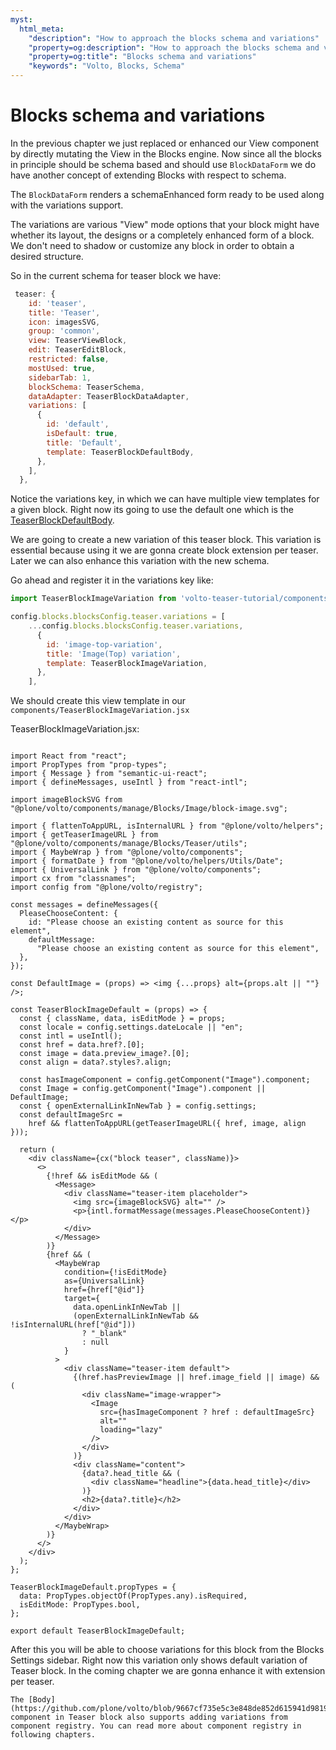 ```yaml
---
myst:
  html_meta:
    "description": "How to approach the blocks schema and variations"
    "property=og:description": "How to approach the blocks schema and variations"
    "property=og:title": "Blocks schema and variations"
    "keywords": "Volto, Blocks, Schema"
---
```


# Blocks schema and variations

In the previous chapter we just replaced or enhanced our View component by directly mutating the View in the Blocks engine. Now since all the blocks in principle should be schema based and should use `BlockDataForm` we do have another concept of extending Blocks with respect to schema.

The `BlockDataForm` renders a schemaEnhanced form ready to be used along with the variations support.

The variations are various "View" mode options that your block might have whether its layout, the designs or a completely enhanced form of a block. We don't need to shadow or customize any block in order to obtain a desired structure.

So in the current schema for teaser block we have:

```js
 teaser: {
    id: 'teaser',
    title: 'Teaser',
    icon: imagesSVG,
    group: 'common',
    view: TeaserViewBlock,
    edit: TeaserEditBlock,
    restricted: false,
    mostUsed: true,
    sidebarTab: 1,
    blockSchema: TeaserSchema,
    dataAdapter: TeaserBlockDataAdapter,
    variations: [
      {
        id: 'default',
        isDefault: true,
        title: 'Default',
        template: TeaserBlockDefaultBody,
      },
    ],
  },
```

Notice the variations key, in which we can have multiple view templates for a given block. Right now its going to use the default one which is the [TeaserBlockDefaultBody](https://github.com/plone/volto/blob/985e419396b4d00567d12e7e309ea420012e9cc7/src/components/manage/Blocks/Teaser/DefaultBody.jsx#L1).

We are going to create a new variation of this teaser block. This variation is essential because using it we are gonna create block extension per teaser. Later we can also enhance this variation with the new schema.

Go ahead and register it in the variations key like:

```js
import TeaserBlockImageVariation from 'volto-teaser-tutorial/components/TeaserBlockImageVariation';

config.blocks.blocksConfig.teaser.variations = [
    ...config.blocks.blocksConfig.teaser.variations,
      {
        id: 'image-top-variation',
        title: 'Image(Top) variation',
        template: TeaserBlockImageVariation,
      },
    ],
```

We should create this view template in our `components/TeaserBlockImageVariation.jsx`

TeaserBlockImageVariation.jsx:

```{code-block} jsx

import React from "react";
import PropTypes from "prop-types";
import { Message } from "semantic-ui-react";
import { defineMessages, useIntl } from "react-intl";

import imageBlockSVG from "@plone/volto/components/manage/Blocks/Image/block-image.svg";

import { flattenToAppURL, isInternalURL } from "@plone/volto/helpers";
import { getTeaserImageURL } from "@plone/volto/components/manage/Blocks/Teaser/utils";
import { MaybeWrap } from "@plone/volto/components";
import { formatDate } from "@plone/volto/helpers/Utils/Date";
import { UniversalLink } from "@plone/volto/components";
import cx from "classnames";
import config from "@plone/volto/registry";

const messages = defineMessages({
  PleaseChooseContent: {
    id: "Please choose an existing content as source for this element",
    defaultMessage:
      "Please choose an existing content as source for this element",
  },
});

const DefaultImage = (props) => <img {...props} alt={props.alt || ""} />;

const TeaserBlockImageDefault = (props) => {
  const { className, data, isEditMode } = props;
  const locale = config.settings.dateLocale || "en";
  const intl = useIntl();
  const href = data.href?.[0];
  const image = data.preview_image?.[0];
  const align = data?.styles?.align;

  const hasImageComponent = config.getComponent("Image").component;
  const Image = config.getComponent("Image").component || DefaultImage;
  const { openExternalLinkInNewTab } = config.settings;
  const defaultImageSrc =
    href && flattenToAppURL(getTeaserImageURL({ href, image, align }));

  return (
    <div className={cx("block teaser", className)}>
      <>
        {!href && isEditMode && (
          <Message>
            <div className="teaser-item placeholder">
              <img src={imageBlockSVG} alt="" />
              <p>{intl.formatMessage(messages.PleaseChooseContent)}</p>
            </div>
          </Message>
        )}
        {href && (
          <MaybeWrap
            condition={!isEditMode}
            as={UniversalLink}
            href={href["@id"]}
            target={
              data.openLinkInNewTab ||
              (openExternalLinkInNewTab && !isInternalURL(href["@id"]))
                ? "_blank"
                : null
            }
          >
            <div className="teaser-item default">
              {(href.hasPreviewImage || href.image_field || image) && (
                <div className="image-wrapper">
                  <Image
                    src={hasImageComponent ? href : defaultImageSrc}
                    alt=""
                    loading="lazy"
                  />
                </div>
              )}
              <div className="content">
                {data?.head_title && (
                  <div className="headline">{data.head_title}</div>
                )}
                <h2>{data?.title}</h2>
              </div>
            </div>
          </MaybeWrap>
        )}
      </>
    </div>
  );
};

TeaserBlockImageDefault.propTypes = {
  data: PropTypes.objectOf(PropTypes.any).isRequired,
  isEditMode: PropTypes.bool,
};

export default TeaserBlockImageDefault;
```

After this you will be able to choose variations for this block from the Blocks Settings sidebar. Right now this variation only shows default variation of Teaser block. In the coming chapter we are gonna enhance it with extension per teaser.

```{note}
The [Body](https://github.com/plone/volto/blob/9667cf735e5c3e848de852d615941d98193e0a5e/src/components/manage/Blocks/Teaser/Body.jsx#L13) component in Teaser block also supports adding variations from component registry. You can read more about component registry in following chapters.
```
